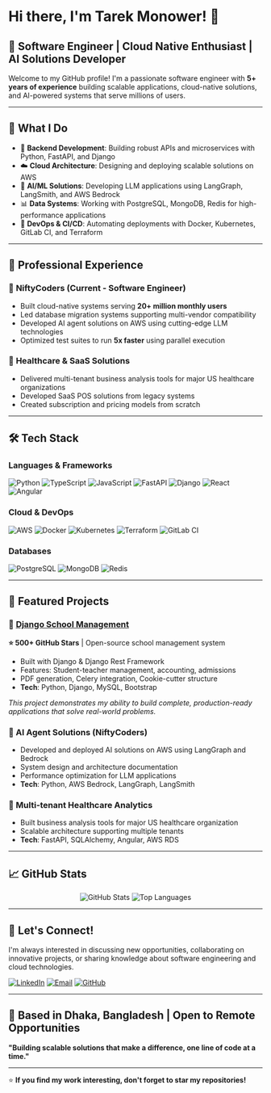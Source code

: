 # Hi there, I'm Tarek Monower! 👋

## 🚀 Software Engineer | Cloud Native Enthusiast | AI Solutions Developer

Welcome to my GitHub profile! I'm a passionate software engineer with **5+ years of experience** building scalable applications, cloud-native solutions, and AI-powered systems that serve millions of users.

---

## 🎯 What I Do

- 🔧 **Backend Development**: Building robust APIs and microservices with Python, FastAPI, and Django
- ☁️ **Cloud Architecture**: Designing and deploying scalable solutions on AWS
- 🤖 **AI/ML Solutions**: Developing LLM applications using LangGraph, LangSmith, and AWS Bedrock
- 📊 **Data Systems**: Working with PostgreSQL, MongoDB, Redis for high-performance applications
- 🔄 **DevOps & CI/CD**: Automating deployments with Docker, Kubernetes, GitLab CI, and Terraform

---

## 💼 Professional Experience

### 🏢 **NiftyCoders** (Current - Software Engineer)
- Built cloud-native systems serving **20+ million monthly users**
- Led database migration systems supporting multi-vendor compatibility
- Developed AI agent solutions on AWS using cutting-edge LLM technologies
- Optimized test suites to run **5x faster** using parallel execution

### 🏥 **Healthcare & SaaS Solutions**
- Delivered multi-tenant business analysis tools for major US healthcare organizations
- Developed SaaS POS solutions from legacy systems
- Created subscription and pricing models from scratch

---

## 🛠️ Tech Stack

### Languages & Frameworks
![Python](https://img.shields.io/badge/Python-3776AB?style=for-the-badge&logo=python&logoColor=white)
![TypeScript](https://img.shields.io/badge/TypeScript-007ACC?style=for-the-badge&logo=typescript&logoColor=white)
![JavaScript](https://img.shields.io/badge/JavaScript-F7DF1E?style=for-the-badge&logo=javascript&logoColor=black)
![FastAPI](https://img.shields.io/badge/FastAPI-005571?style=for-the-badge&logo=fastapi)
![Django](https://img.shields.io/badge/Django-092E20?style=for-the-badge&logo=django&logoColor=white)
![React](https://img.shields.io/badge/React-20232A?style=for-the-badge&logo=react&logoColor=61DAFB)
![Angular](https://img.shields.io/badge/Angular-DD0031?style=for-the-badge&logo=angular&logoColor=white)

### Cloud & DevOps
![AWS](https://img.shields.io/badge/Amazon_AWS-232F3E?style=for-the-badge&logo=amazon-aws&logoColor=white)
![Docker](https://img.shields.io/badge/Docker-2496ED?style=for-the-badge&logo=docker&logoColor=white)
![Kubernetes](https://img.shields.io/badge/Kubernetes-326ce5?style=for-the-badge&logo=kubernetes&logoColor=white)
![Terraform](https://img.shields.io/badge/Terraform-623CE4?style=for-the-badge&logo=terraform&logoColor=white)
![GitLab CI](https://img.shields.io/badge/GitLab%20CI-FC6D26?style=for-the-badge&logo=gitlab&logoColor=white)

### Databases
![PostgreSQL](https://img.shields.io/badge/PostgreSQL-316192?style=for-the-badge&logo=postgresql&logoColor=white)
![MongoDB](https://img.shields.io/badge/MongoDB-4EA94B?style=for-the-badge&logo=mongodb&logoColor=white)
![Redis](https://img.shields.io/badge/Redis-DC382D?style=for-the-badge&logo=redis&logoColor=white)

---

## 🌟 Featured Projects

### 🏫 [Django School Management](https://github.com/TareqMonwer/Django-School-Management)
**⭐ 500+ GitHub Stars** | Open-source school management system
- Built with Django & Django Rest Framework
- Features: Student-teacher management, accounting, admissions
- PDF generation, Celery integration, Cookie-cutter structure
- **Tech**: Python, Django, MySQL, Bootstrap

*This project demonstrates my ability to build complete, production-ready applications that solve real-world problems.*

### 🤖 AI Agent Solutions (NiftyCoders)
- Developed and deployed AI solutions on AWS using LangGraph and Bedrock
- System design and architecture documentation
- Performance optimization for LLM applications
- **Tech**: Python, AWS Bedrock, LangGraph, LangSmith

### 🏥 Multi-tenant Healthcare Analytics
- Built business analysis tools for major US healthcare organization
- Scalable architecture supporting multiple tenants
- **Tech**: FastAPI, SQLAlchemy, Angular, AWS RDS

---

## 📈 GitHub Stats

<div align="center">
  <img src="https://github-readme-stats.vercel.app/api?username=TareqMonwer&show_icons=true&theme=dark&hide_border=true" alt="GitHub Stats" />
  <img src="https://github-readme-stats.vercel.app/api/top-langs/?username=TareqMonwer&layout=compact&theme=dark&hide_border=true" alt="Top Languages" />
</div>

---

## 🤝 Let's Connect!

I'm always interested in discussing new opportunities, collaborating on innovative projects, or sharing knowledge about software engineering and cloud technologies.

[![LinkedIn](https://img.shields.io/badge/LinkedIn-0077B5?style=for-the-badge&logo=linkedin&logoColor=white)](https://www.linkedin.com/in/tareq-monwer/)
[![Email](https://img.shields.io/badge/Email-D14836?style=for-the-badge&logo=gmail&logoColor=white)](mailto:tareqmonwer137@gmail.com)
[![GitHub](https://img.shields.io/badge/GitHub-100000?style=for-the-badge&logo=github&logoColor=white)](https://github.com/TareqMonwer/)

---

## 📍 Based in Dhaka, Bangladesh | Open to Remote Opportunities

**"Building scalable solutions that make a difference, one line of code at a time."**

---

⭐ **If you find my work interesting, don't forget to star my repositories!**
